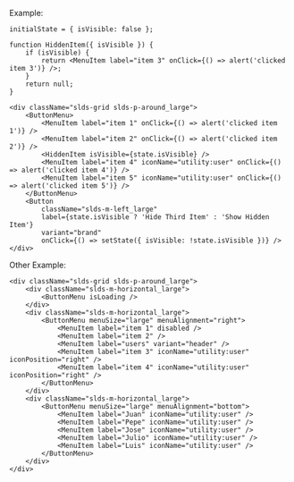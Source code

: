 Example:

    initialState = { isVisible: false };

    function HiddenItem({ isVisible }) {
        if (isVisible) {
            return <MenuItem label="item 3" onClick={() => alert('clicked item 3')} />;
        }
        return null;
    }

    <div className="slds-grid slds-p-around_large">
        <ButtonMenu>
            <MenuItem label="item 1" onClick={() => alert('clicked item 1')} />
            <MenuItem label="item 2" onClick={() => alert('clicked item 2')} />
            <HiddenItem isVisible={state.isVisible} />
            <MenuItem label="item 4" iconName="utility:user" onClick={() => alert('clicked item 4')} />
            <MenuItem label="item 5" iconName="utility:user" onClick={() => alert('clicked item 5')} />
        </ButtonMenu>
        <Button
            className="slds-m-left_large"
            label={state.isVisible ? 'Hide Third Item' : 'Show Hidden Item'}
            variant="brand"
            onClick={() => setState({ isVisible: !state.isVisible })} />
    </div>

Other Example:

    <div className="slds-grid slds-p-around_large">
        <div className="slds-m-horizontal_large">
            <ButtonMenu isLoading />
        </div>
        <div className="slds-m-horizontal_large">
            <ButtonMenu menuSize="large" menuAlignment="right">
                <MenuItem label="item 1" disabled />
                <MenuItem label="item 2" />
                <MenuItem label="users" variant="header" />
                <MenuItem label="item 3" iconName="utility:user" iconPosition="right" />
                <MenuItem label="item 4" iconName="utility:user" iconPosition="right" />
            </ButtonMenu>
        </div>
        <div className="slds-m-horizontal_large">
            <ButtonMenu menuSize="large" menuAlignment="bottom">
                <MenuItem label="Juan" iconName="utility:user" />
                <MenuItem label="Pepe" iconName="utility:user" />
                <MenuItem label="Jose" iconName="utility:user" />
                <MenuItem label="Julio" iconName="utility:user" />
                <MenuItem label="Luis" iconName="utility:user" />
            </ButtonMenu>
        </div>
    </div>
